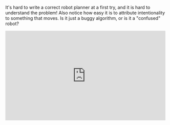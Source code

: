 
It's hard to write a correct robot planner at a first try, and it is hard to understand the problem!
Also notice how easy it is to attribute intentionality to something that moves. Is it just a buggy algorithm, or is it a "confused" robot?

<iframe src="http://player.vimeo.com/video/23279163?title=0&amp;byline=0&amp;portrait=0" width="500" height="281" frameborder="0" webkitAllowFullScreen mozallowfullscreen allowFullScreen></iframe>